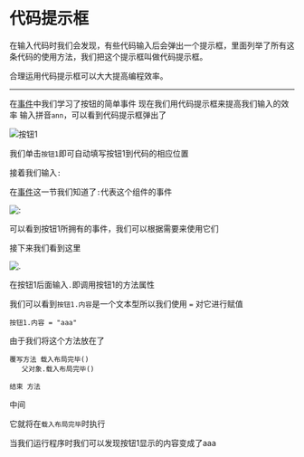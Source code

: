 # 代码提示框

在输入代码时我们会发现，有些代码输入后会弹出一个提示框，里面列举了所有这条代码的使用方法，我们把这个提示框叫做代码提示框。

合理运用代码提示框可以大大提高编程效率。
***

在[事件](https://docs.tiecode.ml/#/start/event)中我们学习了按钮的简单事件
现在我们用代码提示框来提高我们输入的效率
输入拼音`ann`，可以看到代码提示框弹出了

![按钮1](https://s1.ax1x.com/2020/07/25/UzoH1A.jpg )

我们单击`按钮1`即可自动填写按钮1到代码的相应位置

接着我们输入`:` 

在[事件](https://docs.tiecode.ml/#/start/event)这一节我们知道了`:`代表这个组件的事件

![:](https://s1.ax1x.com/2020/07/25/UzTc4g.jpg)

可以看到按钮1所拥有的事件，我们可以根据需要来使用它们

接下来我们看到这里

![.](https://s1.ax1x.com/2020/07/25/UzXeqs.jpg)

在按钮1后面输入`.`即调用按钮1的方法属性

我们可以看到`按钮1.内容`是一个文本型所以我们使用 `=` 对它进行赋值

```
按钮1.内容 = "aaa"
```

由于我们将这个方法放在了

```
覆写方法 载入布局完毕()
   父对象.载入布局完毕()
 
结束 方法
```

中间

它就将在`载入布局完毕`时执行

当我们运行程序时我们可以发现按钮1显示的内容变成了aaa





<br/>

